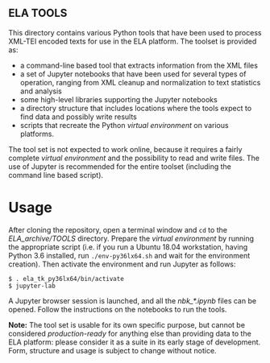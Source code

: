 ## ELA TOOLS

This directory contains various Python tools that have been used to process XML-TEI encoded texts for use in the ELA platform. The toolset is provided as:

* a command-line based tool that extracts information from the XML files
* a set of Jupyter notebooks that have been used for several types of operation, ranging from XML cleanup and normalization to text statistics and analysis
* some high-level libraries supporting the Jupyter notebooks
* a directory structure that includes locations where the tools expect to find data and possibly write results
* scripts that recreate the Python *virtual environment* on various platforms.

The tool set is not expected to work online, because it requires a fairly complete *virtual environment* and the possibility to read and write files. The use of Jupyter is recommended for the entire toolset (including the command line based script).

# Usage

After cloning the repository, open a terminal window and `cd` to the *ELA_archive/TOOLS* directory. Prepare the *virtual environment* by running the appropriate script (i.e. if you run a Ubuntu 18.04 workstation, having Python 3.6 installed, run `./env-py36lx64.sh` and wait for the environment creation). Then activate the environment and run Jupyter as follows:

```
$ . ela_tk_py36lx64/bin/activate
$ jupyter-lab
```

A Jupyter browser session is launched, and all the *nbk_\*.ipynb* files can be opened. Follow the instructions on the notebooks to run the tools.

**Note:** The tool set is usable for its own specific purpose, but cannot be considered *production-ready* for anything else than providing data to the ELA platform: please consider it as a suite in its early stage of development. Form, structure and usage is subject to change without notice.
